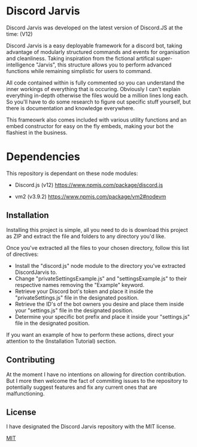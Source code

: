 # Discord Jarvis

Discord Jarvis was developed on the latest version of Discord.JS at the time: (V12)

Discord Jarvis is a easy deployable framework for a discord bot, taking advantage of modularly structured commands and events for organisation and cleanliness. Taking inspiration from the fictional artifical super-intelligence "Jarvis", this structure allows you to perform advanced functions while remaining simplistic for users to command.

All code contained within is fully commented so you can understand the inner workings of everything that is occuring.
Obviously I can't explain everything in-depth otherwise the files would be a million lines long each.
So you'll have to do some research to figure out specific stuff yourself, but there is documentation and knowledge everywhere.

This frameowrk also comes included with various utility functions and an embed constructor for easy on the fly embeds, making your bot the flashiest in the business.

# Dependencies

This repository is dependant on these node modules:

- Discord.js (v12)
https://www.npmjs.com/package/discord.js

- vm2 (v3.9.2)
https://www.npmjs.com/package/vm2#nodevm

## Installation

Installing this project is simple, all you need to do is download this project as ZIP and extract the file and folders to any directory you'd like.

Once you've extracted all the files to your chosen directory, follow this list of directives:

- Install the "discord.js" node module to the directory you've extracted DiscordJarvis to.
- Change "privateSettingsExample.js" and "settingsExample.js" to their respective names removing the "Example" keyword.
- Retrieve your Discord bot's token and place it inside the "privateSettings.js" file in the designated position.
- Retrieve the ID's of the bot owners you desire and place them inside your "settings.js" file in the designated position.
- Determine your specific bot prefix and place it inside your "settings.js" file in the designated position.

If you want an example of how to perform these actions, direct your attention to the (Installation Tutorial) section.

## Contributing

At the moment I have no intentions on allowing for direction contribution. But I more then welcome the fact of commiting issues to the repository to potentially suggest features and fix any current ones that are malfunctioning.

## License
I have designated the Discord Jarvis repository with the MIT license.

[MIT](https://choosealicense.com/licenses/mit/)
